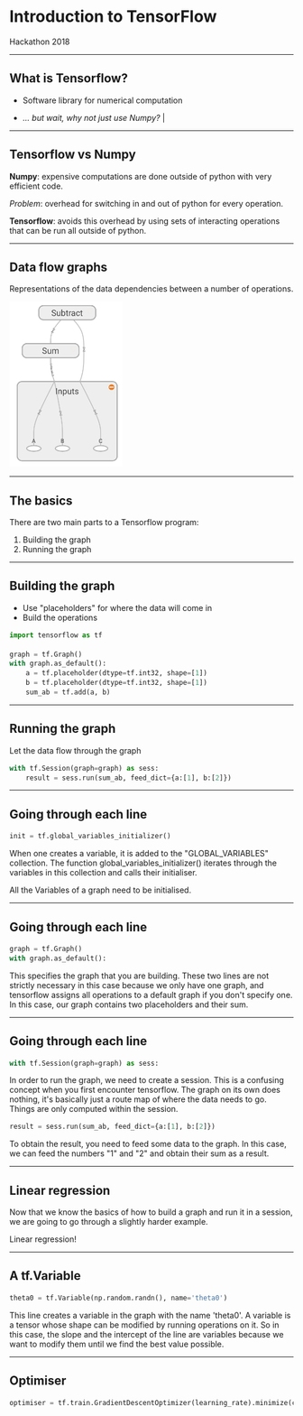 # Introduction to TensorFlow

Hackathon 2018

---

## What is Tensorflow?

- Software library for numerical computation 

- _... but wait, why not just use Numpy?_ |

---

## Tensorflow vs Numpy

**Numpy**: expensive computations are done outside of python with very efficient code. 

_Problem_: overhead for switching in and out of python for every operation. 

**Tensorflow**: avoids this overhead by using sets of interacting operations that can be run all outside of python.

---

## Data flow graphs

Representations of the data dependencies between a number of operations.

<img src="presentation_material/example_graph1.png" width="200">

---

## The basics

There are two main parts to a Tensorflow program:

1. Building the graph
2. Running the graph

---

## Building the graph

* Use "placeholders" for where the data will come in
* Build the operations

```python
import tensorflow as tf

graph = tf.Graph()
with graph.as_default():
    a = tf.placeholder(dtype=tf.int32, shape=[1])
    b = tf.placeholder(dtype=tf.int32, shape=[1])
    sum_ab = tf.add(a, b)
``` 
---

## Running the graph

Let the data flow through the graph

```python
with tf.Session(graph=graph) as sess:
    result = sess.run(sum_ab, feed_dict={a:[1], b:[2]})
```

---

## Going through each line

```python
init = tf.global_variables_initializer()
```

When one creates a variable, it is added to the "GLOBAL_VARIABLES" collection. The function global_variables_initializer() iterates through the variables in this collection and calls their initialiser. 

All the Variables of a graph need to be initialised. 

---

## Going through each line

```python
graph = tf.Graph()
with graph.as_default():
```
This specifies the graph that you are building. These two lines are not strictly necessary in this case because we only have one graph, and tensorflow assigns all operations to a default graph if you don't specify one. In this case, our graph contains two placeholders and their sum.

---

## Going through each line

```python
with tf.Session(graph=graph) as sess:
```
In order to run the graph, we need to create a session. This is a confusing concept when you first encounter tensorflow. The graph on its own does nothing, it's basically just a route map of where the data needs to go. Things are only computed within the session.

```python
result = sess.run(sum_ab, feed_dict={a:[1], b:[2]})
```

To obtain the result, you need to feed some data to the graph. In this case, we can feed the numbers "1" and "2" and obtain their sum as a result.  

---

## Linear regression

Now that we know the basics of how to build a graph and run it in a session, we are going to go through a slightly harder example.

Linear regression!

---

## A tf.Variable

```python
theta0 = tf.Variable(np.random.randn(), name='theta0')
```
This line creates a variable in the graph with the name 'theta0'. A variable is a tensor whose shape can be modified by running operations on it. So in this case, the slope and the intercept of the line are variables because we want to modify them until we find the best value possible.

---

## Optimiser

```python
optimiser = tf.train.GradientDescentOptimizer(learning_rate).minimize(cost_function)
```


